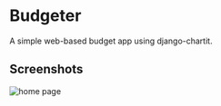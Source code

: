 # Budgeter
A simple web-based budget app using django-chartit.

## Screenshots
![home page](http://imgur.com/3HVIPlK.png)